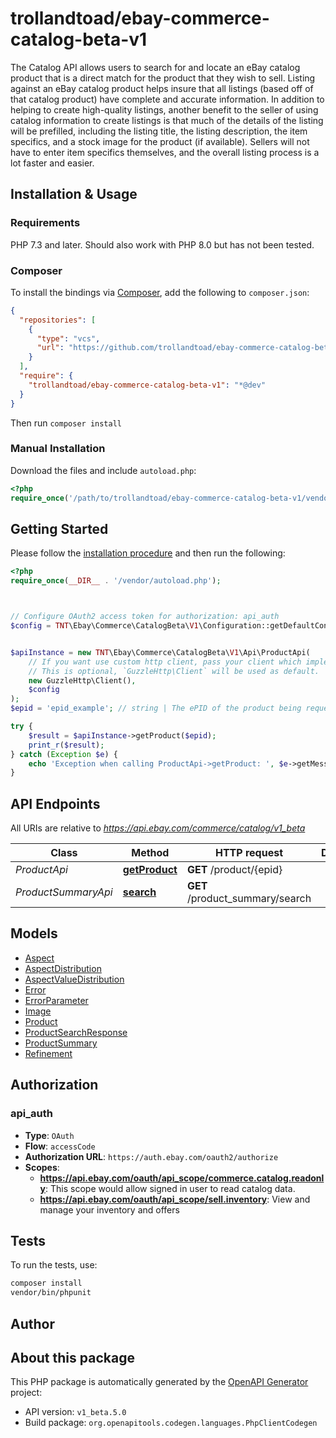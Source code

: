 # trollandtoad/ebay-commerce-catalog-beta-v1

The Catalog API allows users to search for and locate an eBay catalog product that is a direct match for the product that they wish to sell. Listing against an eBay catalog product helps insure that all listings (based off of that catalog product) have complete and accurate information. In addition to helping to create high-quality listings, another benefit to the seller of using catalog information to create listings is that much of the details of the listing will be prefilled, including the listing title, the listing description, the item specifics, and a stock image for the product (if available). Sellers will not have to enter item specifics themselves, and the overall listing process is a lot faster and easier.


## Installation & Usage

### Requirements

PHP 7.3 and later.
Should also work with PHP 8.0 but has not been tested.

### Composer

To install the bindings via [Composer](https://getcomposer.org/), add the following to `composer.json`:

```json
{
  "repositories": [
    {
      "type": "vcs",
      "url": "https://github.com/trollandtoad/ebay-commerce-catalog-beta-v1.git"
    }
  ],
  "require": {
    "trollandtoad/ebay-commerce-catalog-beta-v1": "*@dev"
  }
}
```

Then run `composer install`

### Manual Installation

Download the files and include `autoload.php`:

```php
<?php
require_once('/path/to/trollandtoad/ebay-commerce-catalog-beta-v1/vendor/autoload.php');
```

## Getting Started

Please follow the [installation procedure](#installation--usage) and then run the following:

```php
<?php
require_once(__DIR__ . '/vendor/autoload.php');



// Configure OAuth2 access token for authorization: api_auth
$config = TNT\Ebay\Commerce\CatalogBeta\V1\Configuration::getDefaultConfiguration()->setAccessToken('YOUR_ACCESS_TOKEN');


$apiInstance = new TNT\Ebay\Commerce\CatalogBeta\V1\Api\ProductApi(
    // If you want use custom http client, pass your client which implements `GuzzleHttp\ClientInterface`.
    // This is optional, `GuzzleHttp\Client` will be used as default.
    new GuzzleHttp\Client(),
    $config
);
$epid = 'epid_example'; // string | The ePID of the product being requested. This value can be discovered by issuing the search call and examining the value of the productSummaries.epid field for the desired returned product summary.

try {
    $result = $apiInstance->getProduct($epid);
    print_r($result);
} catch (Exception $e) {
    echo 'Exception when calling ProductApi->getProduct: ', $e->getMessage(), PHP_EOL;
}

```

## API Endpoints

All URIs are relative to *https://api.ebay.com/commerce/catalog/v1_beta*

Class | Method | HTTP request | Description
------------ | ------------- | ------------- | -------------
*ProductApi* | [**getProduct**](docs/Api/ProductApi.md#getproduct) | **GET** /product/{epid} | 
*ProductSummaryApi* | [**search**](docs/Api/ProductSummaryApi.md#search) | **GET** /product_summary/search | 

## Models

- [Aspect](docs/Model/Aspect.md)
- [AspectDistribution](docs/Model/AspectDistribution.md)
- [AspectValueDistribution](docs/Model/AspectValueDistribution.md)
- [Error](docs/Model/Error.md)
- [ErrorParameter](docs/Model/ErrorParameter.md)
- [Image](docs/Model/Image.md)
- [Product](docs/Model/Product.md)
- [ProductSearchResponse](docs/Model/ProductSearchResponse.md)
- [ProductSummary](docs/Model/ProductSummary.md)
- [Refinement](docs/Model/Refinement.md)

## Authorization

### api_auth

- **Type**: `OAuth`
- **Flow**: `accessCode`
- **Authorization URL**: `https://auth.ebay.com/oauth2/authorize`
- **Scopes**: 
    - **https://api.ebay.com/oauth/api_scope/commerce.catalog.readonly**: This scope would allow signed in user to read catalog data.
    - **https://api.ebay.com/oauth/api_scope/sell.inventory**: View and manage your inventory and offers

## Tests

To run the tests, use:

```bash
composer install
vendor/bin/phpunit
```

## Author



## About this package

This PHP package is automatically generated by the [OpenAPI Generator](https://openapi-generator.tech) project:

- API version: `v1_beta.5.0`
- Build package: `org.openapitools.codegen.languages.PhpClientCodegen`
